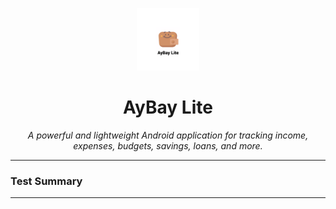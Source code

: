 <p align="center">
  <img src="https://github.com/amisadman/aybay-lite/blob/main/app/src/main/res/mipmap-xxxhdpi/ic_launcher_foreground.webp" width="100" alt="AyBay Lite Icon" />
</p>

<h1 align="center">AyBay Lite</h1>

<p align="center"><i>
A powerful and lightweight Android application for tracking income, expenses, budgets, savings, loans, and more.
</i></p>

---
### Test Summary
---
